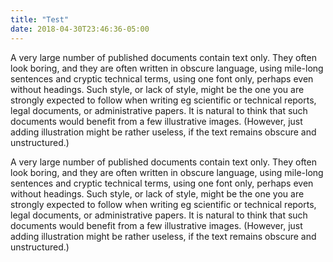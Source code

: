 ```yaml
---
title: "Test"
date: 2018-04-30T23:46:36-05:00
---
```


A very large number of published documents contain text only. They often look boring, and they are often written in obscure language, using mile-long sentences and cryptic technical terms, using one font only, perhaps even without headings. Such style, or lack of style, might be the one you are strongly expected to follow when writing eg scientific or technical reports, legal documents, or administrative papers. It is natural to think that such documents would benefit from a few illustrative images. (However, just adding illustration might be rather useless, if the text remains obscure and unstructured.)

A very large number of published documents contain text only. They often look boring, and they are often written in obscure language, using mile-long sentences and cryptic technical terms, using one font only, perhaps even without headings. Such style, or lack of style, might be the one you are strongly expected to follow when writing eg scientific or technical reports, legal documents, or administrative papers. It is natural to think that such documents would benefit from a few illustrative images. (However, just adding illustration might be rather useless, if the text remains obscure and unstructured.)
